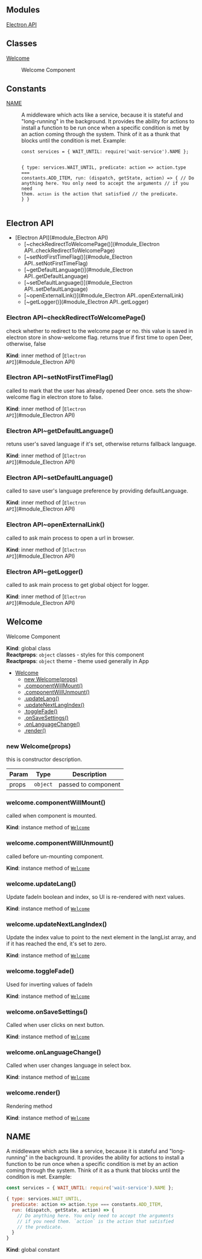 ## Modules

<dl>
<dt><a href="#module_Electron API">Electron API</a></dt>
<dd></dd>
</dl>

## Classes

<dl>
<dt><a href="#Welcome">Welcome</a></dt>
<dd><p>Welcome Component</p>
</dd>
</dl>

## Constants

<dl>
<dt><a href="#NAME">NAME</a></dt>
<dd><p>A middleware which acts like a service, because it is stateful
and &quot;long-running&quot; in the background. It provides the ability
for actions to install a function to be run once when a specific
condition is met by an action coming through the system. Think of
it as a thunk that blocks until the condition is met. Example:</p>
<pre><code class="language-javascript">const services = { WAIT_UNTIL: require(&#39;wait-service&#39;).NAME };

{ type: services.WAIT_UNTIL,
  predicate: action =&gt; action.type === constants.ADD_ITEM,
  run: (dispatch, getState, action) =&gt; {
    // Do anything here. You only need to accept the arguments
    // if you need them. `action` is the action that satisfied
    // the predicate.
  }
}
</code></pre>
</dd>
</dl>

<a name="module_Electron API"></a>

## Electron API

* [Electron API](#module_Electron API)
    * [~checkRedirectToWelcomePage()](#module_Electron API..checkRedirectToWelcomePage)
    * [~setNotFirstTimeFlag()](#module_Electron API..setNotFirstTimeFlag)
    * [~getDefaultLanguage()](#module_Electron API..getDefaultLanguage)
    * [~setDefaultLanguage()](#module_Electron API..setDefaultLanguage)
    * [~openExternalLink()](#module_Electron API..openExternalLink)
    * [~getLogger()](#module_Electron API..getLogger)

<a name="module_Electron API..checkRedirectToWelcomePage"></a>

### Electron API~checkRedirectToWelcomePage()
check whether to redirect to the welcome page or no.
this value is saved in electron store in show-welcome flag.
returns true if first time to open Deer, otherwise, false

**Kind**: inner method of [<code>Electron API</code>](#module_Electron API)  
<a name="module_Electron API..setNotFirstTimeFlag"></a>

### Electron API~setNotFirstTimeFlag()
called to mark that the user has already opened Deer once.
sets the show-welcome flag in electron store to false.

**Kind**: inner method of [<code>Electron API</code>](#module_Electron API)  
<a name="module_Electron API..getDefaultLanguage"></a>

### Electron API~getDefaultLanguage()
retuns user's saved language if it's set, otherwise returns
fallback language.

**Kind**: inner method of [<code>Electron API</code>](#module_Electron API)  
<a name="module_Electron API..setDefaultLanguage"></a>

### Electron API~setDefaultLanguage()
called to save user's language preference by providing defaultLanguage.

**Kind**: inner method of [<code>Electron API</code>](#module_Electron API)  
<a name="module_Electron API..openExternalLink"></a>

### Electron API~openExternalLink()
called to ask main process to open a url in browser.

**Kind**: inner method of [<code>Electron API</code>](#module_Electron API)  
<a name="module_Electron API..getLogger"></a>

### Electron API~getLogger()
called to ask main process to get global object for logger.

**Kind**: inner method of [<code>Electron API</code>](#module_Electron API)  
<a name="Welcome"></a>

## Welcome
Welcome Component

**Kind**: global class  
**Reactprops**: <code>object</code> classes - styles for this component  
**Reactprops**: <code>object</code> theme - theme used generally in App  

* [Welcome](#Welcome)
    * [new Welcome(props)](#new_Welcome_new)
    * [.componentWillMount()](#Welcome+componentWillMount)
    * [.componentWillUnmount()](#Welcome+componentWillUnmount)
    * [.updateLang()](#Welcome+updateLang)
    * [.updateNextLangIndex()](#Welcome+updateNextLangIndex)
    * [.toggleFade()](#Welcome+toggleFade)
    * [.onSaveSettings()](#Welcome+onSaveSettings)
    * [.onLanguageChange()](#Welcome+onLanguageChange)
    * [.render()](#Welcome+render)

<a name="new_Welcome_new"></a>

### new Welcome(props)
this is constructor description.


| Param | Type | Description |
| --- | --- | --- |
| props | <code>object</code> | passed to component |

<a name="Welcome+componentWillMount"></a>

### welcome.componentWillMount()
called when component is mounted.

**Kind**: instance method of [<code>Welcome</code>](#Welcome)  
<a name="Welcome+componentWillUnmount"></a>

### welcome.componentWillUnmount()
called before un-mounting component.

**Kind**: instance method of [<code>Welcome</code>](#Welcome)  
<a name="Welcome+updateLang"></a>

### welcome.updateLang()
Update fadeIn boolean and index, so UI is re-rendered with next values.

**Kind**: instance method of [<code>Welcome</code>](#Welcome)  
<a name="Welcome+updateNextLangIndex"></a>

### welcome.updateNextLangIndex()
Update the index value to point to the next element in the langList
array, and if it has reached the end, it's set to zero.

**Kind**: instance method of [<code>Welcome</code>](#Welcome)  
<a name="Welcome+toggleFade"></a>

### welcome.toggleFade()
Used for inverting values of fadeIn

**Kind**: instance method of [<code>Welcome</code>](#Welcome)  
<a name="Welcome+onSaveSettings"></a>

### welcome.onSaveSettings()
Called when user clicks on next button.

**Kind**: instance method of [<code>Welcome</code>](#Welcome)  
<a name="Welcome+onLanguageChange"></a>

### welcome.onLanguageChange()
Called when user changes language in select box.

**Kind**: instance method of [<code>Welcome</code>](#Welcome)  
<a name="Welcome+render"></a>

### welcome.render()
Rendering method

**Kind**: instance method of [<code>Welcome</code>](#Welcome)  
<a name="NAME"></a>

## NAME
A middleware which acts like a service, because it is stateful
and "long-running" in the background. It provides the ability
for actions to install a function to be run once when a specific
condition is met by an action coming through the system. Think of
it as a thunk that blocks until the condition is met. Example:

```js
const services = { WAIT_UNTIL: require('wait-service').NAME };

{ type: services.WAIT_UNTIL,
  predicate: action => action.type === constants.ADD_ITEM,
  run: (dispatch, getState, action) => {
    // Do anything here. You only need to accept the arguments
    // if you need them. `action` is the action that satisfied
    // the predicate.
  }
}
```

**Kind**: global constant  
